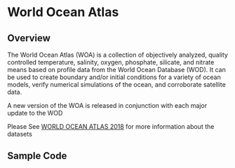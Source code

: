 # World Ocean Atlas

## Overview

The World Ocean Atlas (WOA) is a collection of objectively analyzed, quality controlled temperature, salinity, oxygen, phosphate, silicate, and nitrate means based on profile data from the World Ocean Database (WOD). It can be used to create boundary and/or initial conditions for a variety of ocean models, verify numerical simulations of the ocean, and corroborate satellite data.

A new version of the WOA is released in conjunction with each major update to the WOD

Please See [WORLD OCEAN ATLAS 2018](https://www.ncei.noaa.gov/sites/default/files/2020-04/woa18_vol1.pdf) for more information about the datasets

## Sample Code

